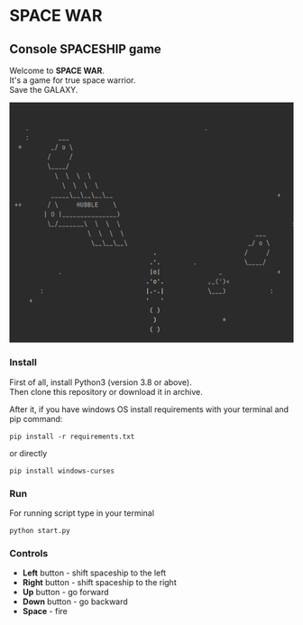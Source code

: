 # SPACE WAR
## Console SPACESHIP game   

Welcome to **SPACE WAR**.  
It's a game for true space warrior.   
Save the GALAXY.    

![Game screenshot](./spacewar.png?raw=true "Screenshot")

### Install
First of all, install Python3 (version 3.8 or above).  
Then clone this repository or download it in archive.

After it, if you have windows OS install requirements with your terminal and pip command:  
```commandline
pip install -r requirements.txt
```  
or directly  
```commandline
pip install windows-curses
```

### Run
For running script type in your terminal  
```commandline
python start.py
```  

### Controls  
- **Left** button - shift spaceship to the left    
- **Right** button - shift spaceship to the right  
- **Up** button - go forward  
- **Down** button - go backward  
- **Space** - fire  
